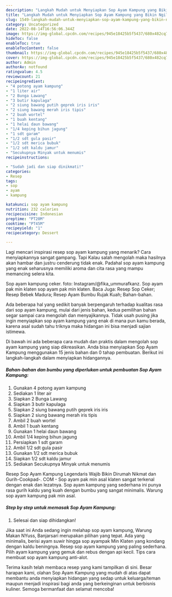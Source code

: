 ```yaml
---
description: "Langkah Mudah untuk Menyiapkan Sop Ayam Kampung yang Bikin Ngiler, Buat Buka Puasa Sempurna"
title: "Langkah Mudah untuk Menyiapkan Sop Ayam Kampung yang Bikin Ngiler, Buat Buka Puasa Sempurna"
slug: 1549-langkah-mudah-untuk-menyiapkan-sop-ayam-kampung-yang-bikin-ngiler-buat-buka-puasa-sempurna
category: Uncategorized
date: 2022-08-14T16:56:06.344Z
image: https://img-global.cpcdn.com/recipes/945e18425b5f5437/680x482cq70/sop-ayam-kampung-foto-resep-utama.jpg
hideToc: false
enableToc: true
enableTocContent: false
thumbnail: https://img-global.cpcdn.com/recipes/945e18425b5f5437/680x482cq70/sop-ayam-kampung-foto-resep-utama.jpg
cover: https://img-global.cpcdn.com/recipes/945e18425b5f5437/680x482cq70/sop-ayam-kampung-foto-resep-utama.jpg
author: Admin
authorAv: notfound
ratingvalue: 4.5
reviewcount: 21
recipeingredient:
- "4 potong ayam kampung"
- "1 liter air"
- "2 Bunga Lawang"
- "3 butir kapulaga"
- "2 siung bawang putih geprek iris iris"
- "2 siung bawang merah iris tipis"
- "2 buah wortel"
- "1 buah kentang"
- "1 helai daun bawang"
- "1/4 keping bihun jagung"
- "1 sdt garam"
- "1/2 sdt gula pasir"
- "1/2 sdt merica bubuk"
- "1/2 sdt kaldu jamur"
- "Secukupnya Minyak untuk menumis"
recipeinstructions:

- "Sudah jadi dan siap dinikmati!"
categories:
- Resep
tags:
- sop
- ayam
- kampung

katakunci: sop ayam kampung 
nutrition: 232 calories
recipecuisine: Indonesian
preptime: "PT20M"
cooktime: "PT45M"
recipeyield: "1"
recipecategory: Dessert

---
```



Lagi mencari inspirasi resep sop ayam kampung yang menarik? Cara menyiapkannya sangat gampang. Tapi Kalau salah mengolah maka hasilnya akan hambar dan justru cenderung tidak enak. Padahal sop ayam kampung yang enak seharusnya memiliki aroma dan cita rasa yang mampu memancing selera kita.


Sop ayam kampung ceker. foto: Instagram/@fika_ummurafkanz. Sop ayam pak min klaten sop ayam pak min klaten. Baca Juga: Resep Sop Ceker; Resep Bebek Madura; Resep Ayam Bumbu Rujak Kuah; Bahan-bahan.

Ada beberapa hal yang sedikit banyak berpengaruh terhadap kualitas rasa dari sop ayam kampung, mulai dari jenis bahan, kedua pemilihan bahan segar sampai cara mengolah dan menyajikannya. Tidak usah pusing jika ingin menyiapkan sop ayam kampung yang enak di mana pun kamu berada, karena asal sudah tahu triknya maka hidangan ini bisa menjadi sajian istimewa.


Di bawah ini ada beberapa cara mudah dan praktis dalam mengolah sop ayam kampung yang siap dikreasikan. Anda bisa menyiapkan Sop Ayam Kampung menggunakan 15 jenis bahan dan 0 tahap pembuatan. Berikut ini langkah-langkah dalam menyiapkan hidangannya.

<!--inarticleads1-->

##### Bahan-bahan dan bumbu yang diperlukan untuk pembuatan Sop Ayam Kampung:

1. Gunakan 4 potong ayam kampung
1. Sediakan 1 liter air
1. Siapkan 2 Bunga Lawang
1. Siapkan 3 butir kapulaga
1. Siapkan 2 siung bawang putih geprek iris iris
1. Siapkan 2 siung bawang merah iris tipis
1. Ambil 2 buah wortel
1. Ambil 1 buah kentang
1. Gunakan 1 helai daun bawang
1. Ambil 1/4 keping bihun jagung
1. Persiapkan 1 sdt garam
1. Ambil 1/2 sdt gula pasir
1. Gunakan 1/2 sdt merica bubuk
1. Siapkan 1/2 sdt kaldu jamur
1. Sediakan Secukupnya Minyak untuk menumis


Resep Sop Ayam Kampung Legendaris Wajib Bikin Dirumah Nikmat dan Gurih-Cookpad-. COM - Sop ayam pak min asal klaten sangat terkenal dengan enak dan lezatnya. Sop ayam kampung yang sederhana ini punya rasa gurih kaldu yang kuah dengan bumbu yang sangat minimalis. Warung sop ayam kampung pak min asal. 

<!--inarticleads2-->

##### Step by step untuk memasak Sop Ayam Kampung:


1. Selesai dan siap dihidangkan!

Jika saat ini Anda sedang ingin melahap sop ayam kampung, Warung Makan NYuss, Banjarsari merupakan pilihan yang tepat. Ada yang minimalis, berisi ayam suwir hingga sop ayampak Min Klaten yang kondang dengan kaldu beningnya. Resep sop ayam kampung yang paling sederhana. Pilih ayam kampung yang gemuk dan rebus dengan api kecil. Tips cara membuat sop ayam kampung anti-alot. 

Terima kasih telah membaca resep yang kami tampilkan di sini. Besar harapan kami, olahan Sop Ayam Kampung yang mudah di atas dapat membantu anda menyiapkan hidangan yang sedap untuk keluarga/teman maupun menjadi inspirasi bagi anda yang berkeinginan untuk berbisnis kuliner. Semoga bermanfaat dan selamat mencoba!
